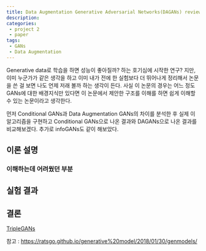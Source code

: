 ```yaml
---
title: Data Augmentation Generative Adversarial Networks(DAGANs) review
description:
categories:
 - project 2
 - paper
tags:
 - GANs
 - Data Augmentation
---
```






Generative data로 학습을 하면 성능이 좋아질까? 하는 호기심에 시작한 연구? 지만, 이미 누군가가 같은 생각을 하고 이미 내가 전에 한 실험보다 더 뛰어나게 정리해서 논문을 쓴 걸 보면 나도 언제 저래 볼까 하는 생각이 든다. 사실 이 논문의 경우는 어느 정도 GANs에 대한 배경지식만 있다면 이 논문에서 제안한 구조를 이해를 하면 쉽게 이해할 수 있는 논문이라고 생각한다.

먼저 Conditional GANs과 Data Augmentation GANs의 차이를 분석한 후 실제 이 알고리즘을 구현하고 Conditional GANs으로 나온 결과와 DAGANs으로 나온 결과를 비교해보겠다. 추가로 infoGANs도 같이 해보았다.

## 이론 설명


### 이해하는데 어려웠던 부분


## 실험 결과

## 결론



[TripleGANs](ㄴㅇㄹㄴㅇ)

참고 : https://ratsgo.github.io/generative%20model/2018/01/30/genmodels/
